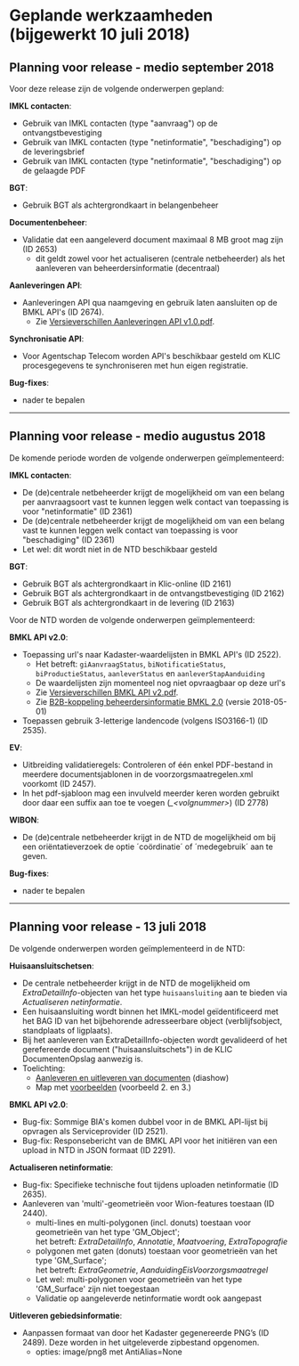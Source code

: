 ﻿# Geplande werkzaamheden (bijgewerkt 10 juli 2018)

## Planning voor release - medio september 2018
Voor deze release zijn de volgende onderwerpen gepland:

**IMKL contacten**:
- Gebruik van IMKL contacten (type "aanvraag") op de ontvangstbevestiging
- Gebruik van IMKL contacten (type "netinformatie", "beschadiging") op de leveringsbrief
- Gebruik van IMKL contacten (type "netinformatie", "beschadiging") op de gelaagde PDF

**BGT**:
- Gebruik BGT als achtergrondkaart in belangenbeheer

**Documentenbeheer**:
- Validatie dat een aangeleverd document maximaal 8 MB groot mag zijn (ID 2653)
  * dit geldt zowel voor het actualiseren (centrale netbeheerder) als het aanleveren van beheerdersinformatie (decentraal)

**Aanleveringen API**:
- Aanleveringen API qua naamgeving en gebruik laten aansluiten op de BMKL API's (ID 2674).
  * Zie [Versieverschillen Aanleveringen API v1.0.pdf](Actualiseren/Versieverschillen%20Aanleveringen%20API%20v1.0.pdf).
  
**Synchronisatie API**:
- Voor Agentschap Telecom worden API's beschikbaar gesteld om KLIC procesgegevens te synchroniseren met hun eigen registratie.

**Bug-fixes**:
- nader te bepalen

--------------------------------------------------------------------------------------
## Planning voor release - medio augustus 2018
De komende periode worden de volgende onderwerpen geïmplementeerd:

**IMKL contacten**:
- De (de)centrale netbeheerder krijgt de mogelijkheid om van een belang per aanvraagsoort vast te kunnen leggen welk contact van toepassing is voor "netinformatie" (ID 2361)
- De (de)centrale netbeheerder krijgt de mogelijkheid om van een belang vast te kunnen leggen welk contact van toepassing is voor "beschadiging" (ID 2361)
- Let wel: dit wordt niet in de NTD beschikbaar gesteld

**BGT**:
- Gebruik BGT als achtergrondkaart in Klic-online (ID 2161)
- Gebruik BGT als achtergrondkaart in de ontvangstbevestiging (ID 2162)
- Gebruik BGT als achtergrondkaart in de levering (ID 2163)

Voor de NTD worden de volgende onderwerpen geïmplementeerd:

**BMKL API v2.0**:
- Toepassing url's naar Kadaster-waardelijsten in BMKL API's (ID 2522).
  * Het betreft: `giAanvraagStatus`, `biNotificatieStatus`, `biProductieStatus`, `aanleverStatus` en `aanleverStapAanduiding`
  * De waardelijsten zijn momenteel nog niet opvraagbaar op deze url's
  * Zie [Versieverschillen BMKL API v2.pdf](B2B-koppeling%20beheerdersinformatie%20(BMKL%202.0)/Versieverschillen%20BMKL%20API%20v2.pdf).
  * Zie [B2B-koppeling beheerdersinformatie BMKL 2.0](B2B-koppeling%20beheerdersinformatie%20(BMKL%202.0)/B2B-koppeling%20beheerdersinformatie%20BMKL2.0.md) (versie 2018-05-01)
- Toepassen gebruik 3-letterige landencode (volgens ISO3166-1) (ID 2535).

**EV**:
- Uitbreiding validatieregels: Controleren of één enkel PDF-bestand in meerdere documentsjablonen in de voorzorgsmaatregelen.xml voorkomt (ID 2457).
- In het pdf-sjabloon mag een invulveld meerder keren worden gebruikt door daar een suffix aan toe te voegen (_\_\<volgnummer\>_) (ID 2778)

**WIBON**:
- De (de)centrale netbeheerder krijgt in de NTD de mogelijkheid om bij een oriëntatieverzoek de optie ´coördinatie´ of ´medegebruik´ aan te geven.

**Bug-fixes**:
- nader te bepalen

--------------------------------------------------------------------------------------
## Planning voor release - 13 juli 2018
De volgende onderwerpen worden geïmplementeerd in de NTD:

**Huisaansluitschetsen**:
- De centrale netbeheerder krijgt in de NTD de mogelijkheid om _ExtraDetailInfo_-objecten van het type `huisaansluiting` aan te bieden via _Actualiseren netinformatie_.
- Een huisaansluiting wordt binnen het IMKL-model geïdentificeerd met het BAG ID van het bijbehorende adresseerbare object (verblijfsobject, standplaats of ligplaats).
- Bij het aanleveren van ExtraDetailInfo-objecten wordt gevalideerd of het gerefereerde document ("huisaansluitschets") in de KLIC DocumentenOpslag aanwezig is.
- Toelichting:
  * [Aanleveren en uitleveren van documenten](Actualiseren/Documenten/Aanleveren-uitleveren%20documenten%202017-10-20.ppsx) (diashow)
  * Map met [voorbeelden](Actualiseren/Documenten/Voorbeelden) (voorbeeld 2. en 3.)
  
**BMKL API v2.0**:
- Bug-fix: Sommige BIA's komen dubbel voor in de BMKL API-lijst bij opvragen als Serviceprovider (ID 2521).
- Bug-fix: Responsebericht van de BMKL API voor het initiëren van een upload in NTD in JSON formaat (ID 2291).

**Actualiseren netinformatie**:
- Bug-fix: Specifieke technische fout tijdens uploaden netinformatie (ID 2635).
- Aanleveren van 'multi'-geometrieën voor Wion-features toestaan (ID 2440).
  * multi-lines en multi-polygonen (incl. donuts) toestaan voor geometrieën van het type 'GM_Object';  \
het betreft: _ExtraDetailInfo_, _Annotatie_, _Maatvoering_, _ExtraTopografie_
  * polygonen met gaten (donuts) toestaan voor geometrieën van het type 'GM_Surface';  \
het betreft: _ExtraGeometrie_, _AanduidingEisVoorzorgsmaatregel_
  * Let wel: multi-polygonen voor geometrieën van het type 'GM_Surface' zijn niet toegestaan
  * Validatie op aangeleverde netinformatie wordt ook aangepast

**Uitleveren gebiedsinformatie**:
- Aanpassen formaat van door het Kadaster gegenereerde PNG’s (ID 2489). Deze worden in het uitgeleverde zipbestand opgenomen.
  * opties: image/png8 met AntiAlias=None